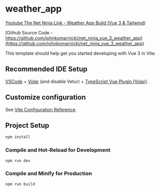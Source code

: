 # weather_app

[Youtube The Net Ninja Link - Weather App Build (Vue 3 & Tailwind)](https://www.youtube.com/watch?v=gUsBaB5ViAo)

[Github Source Code - https://github.com/johnkomarnicki/net_ninja_vue_3_weather_app](https://github.com/johnkomarnicki/net_ninja_vue_3_weather_app)

This template should help get you started developing with Vue 3 in Vite.

## Recommended IDE Setup

[VSCode](https://code.visualstudio.com/) + [Volar](https://marketplace.visualstudio.com/items?itemName=Vue.volar) (and disable Vetur) + [TypeScript Vue Plugin (Volar)](https://marketplace.visualstudio.com/items?itemName=Vue.vscode-typescript-vue-plugin).

## Customize configuration

See [Vite Configuration Reference](https://vitejs.dev/config/).

## Project Setup

```sh
npm install
```

### Compile and Hot-Reload for Development

```sh
npm run dev
```

### Compile and Minify for Production

```sh
npm run build
```
